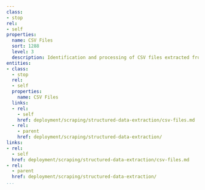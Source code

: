 ```yaml
---
class:
- stop
rel:
- self
properties:
  name: CSV Files
  sort: 1288
  level: 3
  description: Identification and processing of CSV files extracted from URLs.
entities:
- class:
  - stop
  rel:
  - self
  properties:
    name: CSV Files
  links:
  - rel:
    - self
    href: deployment/scraping/structured-data-extraction/csv-files.md
  - rel:
    - parent
    href: deployment/scraping/structured-data-extraction/
links:
- rel:
  - self
  href: deployment/scraping/structured-data-extraction/csv-files.md
- rel:
  - parent
  href: deployment/scraping/structured-data-extraction/
...
```

